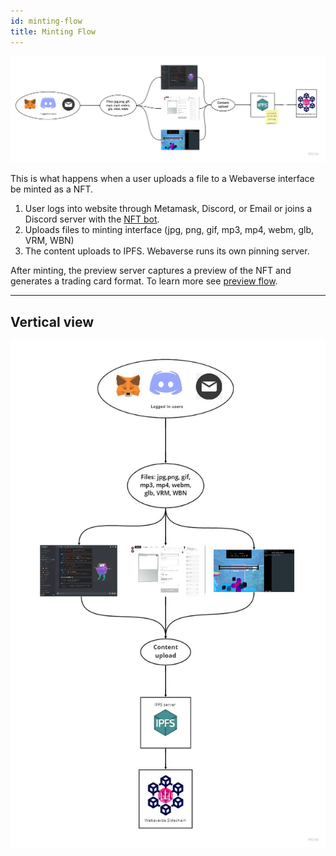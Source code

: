 ```yaml
---
id: minting-flow
title: Minting Flow
---
```


![](/img/minting-flow.jpg)

This is what happens when a user uploads a file to a Webaverse interface be minted as a NFT.


1. User logs into website through Metamask, Discord, or Email or joins a Discord server with the [NFT bot](/docs/webaverse/discord-bot).
2. Uploads files to minting interface (jpg, png, gif, mp3, mp4, webm, glb, VRM, WBN)
3. The content uploads to IPFS. Webaverse runs its own pinning server.

After minting, the preview server captures a preview of the NFT and generates a trading card format. To learn more see [preview flow](/docs/developer/preview-flow).

---

## Vertical view

![](/img/minting-flow2.jpg)